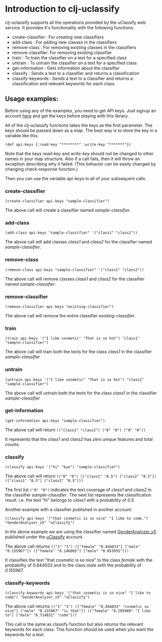 # Introduction to clj-uclassify

clj-uclassify supports all the operations provided by the uClassify
web service. It provides it's functionality with the following
functions:
* create-classifier : For creating new classifiers
* add-class : For adding new classes in the classifiers
* remove-class : For removing existing classes in the classifiers
* remove-classifier: For removing existing classifier
* train : To train the classifier on a text for a specified class
* untrain : To untrain the classifier on a text for a specified class
* get-information : Gets information about the classifier
* classify : Sends a text to a classifier and returns a classification
* classify-keywords : Sends a text to a classifier and returns a
  classification and relevant keywords for each class.

## Usage examples:

Before using any of the examples, you need to get API keys. Just
signup an account [here](http://www.uclassify.com/Register.aspx) and
get the keys before playing with this library.

All of the clj-uclassify functions takes the keys as the first
parameter. The keys should be passed down as a *map*. The best way is to
store the key in a variable like this:

`(def api-keys {:read-key "********" :write-key "*******"})`

Note that the keys *read-key* and *write-key* should not be changed to
other names in your map structure. Also if a call fails, then it will
throw an exception describing why it failed. (This behavior can be
easily changed by changing check-response function.)

Then you can use the variable *api-keys* in all of your subsequent calls.

### create-classifier

`(create-classifier api-keys "sample-classifier")`

The above call will create a classifier named *sample-classifier*.

### add-class

`(add-class api-keys "sample-classifier" '("class1" "class2"))`

The above call will add classes *class1* and *class2* for the
classifier named *sample-classifier*.

### remove-class

`(remove-class api-keys "sample-classifier" '("class1" "class2"))`

The above call will remove classes *class1* and *class2* for the
classifier named *sample-classifier*.

### remove-classifier

`(remove-classifier api-keys "existing-classifier")`

The above call will remove the entire classifier *existing-classifier*. 

### train

`(train api-keys '("I like cosmetic" "That is so hot") "class1"
"sample-classifier")`

The above call will train both the texts for the class *class1* in the
classifier *sample-classifier*

### untrain

`(untrain api-keys '("I like cosmetic" "That is so hot") "class1"
"sample-classifier")`

The above call will untrain both the texts for the class *class1* in
the classifier *sample-classifier*

### get-information

`(get-information api-keys "sample-classifier")`

The above call will return `(("class1" "class2") ("0" "0") ("0" "0"))`

It represents that the *class1* and *class2* has zero unique features
and total counts.

### classify

`(classify api-keys '("hi" "bye") "sample-classifier")`

The above call will return `(("0" "0") (["class1" "0.5"]
["class2" "0.5"]) (["class1" "0.5"] ["class2" "0.5"]))`

The first list `("0" "0")` indicates the text coverage of *class1* and
*class2* in the classifier *sample-classifier*.
The next list represents the classification result. i.e. the text "hi"
belongs to *class1* with a probability of *0.5*.

Another example with a classifier published in another account:

`(classify api-keys '("that cosmetic is so nice" "I like to code.")
"GenderAnalyzer_v5" "uClassify")`

In the above example we are using the classifier named
[GenderAnalyzer_v5](http://www.uclassify.com/browse/uClassify/GenderAnalyzer_v5)
published under the
[uClassify](http://www.uclassify.com/browse/uClassify) account.

The above call returns `(("1" "1") (["female" "0.844033"]
["male" "0.155967"]) (["female" "0.146065"] ["male" "0.853935"]))`

It classifies the text "that cosmetic is so nice" to the class
*female* with the probability of 0.844033 and to the class *male* with
the probability of *0.155967*.

### classify-keywords

`(classify-keywords api-keys '("that cosmetic is so nice" "I like to
code") "GenderAnalyzer_v5" "uClassify")`

The above call returns `(("1" "1")
(["female" "0.844033" "cosmetic so nice"]
["male" "0.155967" "is that"]) (["female" "0.285969" "I like to"]
["male" "0.714031" "code"]))`

This call is the same as classify function but also returns the
relevant keywords for each class. This function should be used when
you want the keywords for a text.
